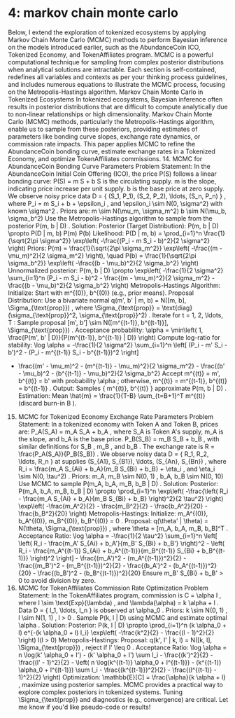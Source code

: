 # 4: markov chain monte carlo

Below, I extend the exploration of tokenized ecosystems by applying Markov Chain Monte Carlo (MCMC) methods to perform Bayesian inference on the models introduced earlier, such as the AbundanceCoin ICO, Tokenized Economy, and TokenAffiliates program. MCMC is a powerful computational technique for sampling from complex posterior distributions when analytical solutions are intractable. Each section is self-contained, redefines all variables and contexts as per your thinking process guidelines, and includes numerous equations to illustrate the MCMC process, focusing on the Metropolis-Hastings algorithm.
Markov Chain Monte Carlo in Tokenized Ecosystems
In tokenized ecosystems, Bayesian inference often results in posterior distributions that are difficult to compute analytically due to non-linear relationships or high dimensionality. Markov Chain Monte Carlo (MCMC) methods, particularly the Metropolis-Hastings algorithm, enable us to sample from these posteriors, providing estimates of parameters like bonding curve slopes, exchange rate dynamics, or commission rate impacts. This paper applies MCMC to refine the AbundanceCoin bonding curve, estimate exchange rates in a Tokenized Economy, and optimize TokenAffiliates commissions.
14. MCMC for AbundanceCoin Bonding Curve Parameters
Problem Statement:
In the AbundanceCoin Initial Coin Offering (ICO), the price 
P(S)
 follows a linear bonding curve:
P(S) = m S + b
S
 is the circulating supply.
m
 is the slope, indicating price increase per unit supply.
b
 is the base price at zero supply.
We observe noisy price data 
D = { (S_1, P_1), (S_2, P_2), \ldots, (S_n, P_n) }
, where 
P_i = m S_i + b + \epsilon_i
, and 
\epsilon_i \sim N(0, \sigma^2)
 with known 
\sigma^2
. Priors are:
m \sim N(\mu_m, \sigma_m^2)
b \sim N(\mu_b, \sigma_b^2)
Use the Metropolis-Hastings algorithm to sample from the posterior 
P(m, b | D)
.
Solution:
Posterior (Target Distribution):
P(m, b | D) \propto P(D | m, b) P(m) P(b)
Likelihood:
P(D | m, b) = \prod_{i=1}^n \frac{1}{\sqrt{2\pi \sigma^2}} \exp\left( -\frac{(P_i - m S_i - b)^2}{2 \sigma^2} \right)
Priors:
P(m) = \frac{1}{\sqrt{2\pi \sigma_m^2}} \exp\left( -\frac{(m - \mu_m)^2}{2 \sigma_m^2} \right), \quad P(b) = \frac{1}{\sqrt{2\pi \sigma_b^2}} \exp\left( -\frac{(b - \mu_b)^2}{2 \sigma_b^2} \right)
Unnormalized posterior:
P(m, b | D) \propto \exp\left( -\frac{1}{2 \sigma^2} \sum_{i=1}^n (P_i - m S_i - b)^2 - \frac{(m - \mu_m)^2}{2 \sigma_m^2} - \frac{(b - \mu_b)^2}{2 \sigma_b^2} \right)
Metropolis-Hastings Algorithm:
Initialize: Start with 
m^{(0)}, b^{(0)}
 (e.g., prior means).
Proposal Distribution: Use a bivariate normal 
q(m', b' | m, b) = N([m, b], \Sigma_{\text{prop}})
, where 
\Sigma_{\text{prop}} = \text{diag}(\sigma_{\text{prop}}^2, \sigma_{\text{prop}}^2)
.
Iterate for 
t = 1, 2, \ldots, T
:
Sample proposal 
[m', b'] \sim N([m^{(t-1)}, b^{(t-1)}], \Sigma_{\text{prop}})
.
Acceptance probability:
\alpha = \min\left( 1, \frac{P(m', b' | D)}{P(m^{(t-1)}, b^{(t-1)} | D)} \right)
Compute log-ratio for stability:
\log \alpha = -\frac{1}{2 \sigma^2} \sum_{i=1}^n \left[ (P_i - m' S_i - b')^2 - (P_i - m^{(t-1)} S_i - b^{(t-1)})^2 \right]
- \frac{(m' - \mu_m)^2 - (m^{(t-1)} - \mu_m)^2}{2 \sigma_m^2} - \frac{(b' - \mu_b)^2 - (b^{(t-1)} - \mu_b)^2}{2 \sigma_b^2}
Accept 
m^{(t)} = m', b^{(t)} = b'
 with probability 
\alpha
; otherwise, 
m^{(t)} = m^{(t-1)}, b^{(t)} = b^{(t-1)}
.
Output: Samples 
\{ m^{(t)}, b^{(t)} \}
 approximate 
P(m, b | D)
.
Estimation: Mean 
\hat{m} = \frac{1}{T-B} \sum_{t=B+1}^T m^{(t)}
 (discard burn-in 
B
).
15. MCMC for Tokenized Economy Exchange Rate Parameters
Problem Statement:
In a tokenized economy with Token A and Token B, prices are:
P_A(S_A) = m_A S_A + b_A
, where 
S_A
 is Token A's supply, 
m_A
 is the slope, and 
b_A
 is the base price.
P_B(S_B) = m_B S_B + b_B
, with similar definitions for 
S_B
, 
m_B
, and 
b_B
.
The exchange rate is 
R = \frac{P_A(S_A)}{P_B(S_B)}
. We observe noisy data 
D = { R_1, R_2, \ldots, R_n }
 at supplies 
(S_{A1}, S_{B1}), \ldots, (S_{An}, S_{Bn})
, where 
R_i = \frac{m_A S_{Ai} + b_A}{m_B S_{Bi} + b_B} + \eta_i
, and 
\eta_i \sim N(0, \tau^2)
. Priors:
m_A, m_B \sim N(0, 1)
, 
b_A, b_B \sim N(0, 10)
Use MCMC to sample 
P(m_A, b_A, m_B, b_B | D)
.
Solution:
Posterior:
P(m_A, b_A, m_B, b_B | D) \propto \prod_{i=1}^n \exp\left( -\frac{\left( R_i - \frac{m_A S_{Ai} + b_A}{m_B S_{Bi} + b_B} \right)^2}{2 \tau^2} \right) \exp\left( -\frac{m_A^2}{2} - \frac{m_B^2}{2} - \frac{b_A^2}{20} - \frac{b_B^2}{20} \right)
Metropolis-Hastings:
Initialize: 
m_A^{(0)}, b_A^{(0)}, m_B^{(0)}, b_B^{(0)} = 0
.
Proposal: 
q(\theta' | \theta) = N(\theta, \Sigma_{\text{prop}})
, where 
\theta = [m_A, b_A, m_B, b_B]^T
.
Acceptance Ratio:
\log \alpha = -\frac{1}{2 \tau^2} \sum_{i=1}^n \left[ \left( R_i - \frac{m_A' S_{Ai} + b_A'}{m_B' S_{Bi} + b_B'} \right)^2 - \left( R_i - \frac{m_A^{(t-1)} S_{Ai} + b_A^{(t-1)}}{m_B^{(t-1)} S_{Bi} + b_B^{(t-1)}} \right)^2 \right] - \frac{(m_A')^2 - (m_A^{(t-1)})^2}{2} - \frac{(m_B')^2 - (m_B^{(t-1)})^2}{2} - \frac{(b_A')^2 - (b_A^{(t-1)})^2}{20} - \frac{(b_B')^2 - (b_B^{(t-1)})^2}{20}
Ensure 
m_B' S_{Bi} + b_B' > 0
 to avoid division by zero.
16. MCMC for TokenAffiliates Commission Rate Optimization
Problem Statement:
In the TokenAffiliates program, commission is 
C = \alpha I
, where 
I \sim \text{Exp}(\lambda)
, and 
\lambda(\alpha) = k \alpha + l
. Data 
D = { I_1, \ldots, I_n }
 is observed at 
\alpha_0
. Priors:
k \sim N(0, 1)
, 
l \sim N(1, 1)
, 
l > 0
.
Sample 
P(k, l | D)
 using MCMC and estimate optimal 
\alpha
.
Solution:
Posterior:
P(k, l | D) \propto \prod_{i=1}^n (k \alpha_0 + l) e^{-(k \alpha_0 + l) I_i} \exp\left( -\frac{k^2}{2} - \frac{(l - 1)^2}{2} \right) I(l > 0)
Metropolis-Hastings:
Proposal: 
q(k', l' | k, l) = N([k, l], \Sigma_{\text{prop}})
, reject if 
l' \leq 0
.
Acceptance Ratio:
\log \alpha = n \log(k' \alpha_0 + l') - (k' \alpha_0 + l') \sum I_i - \frac{(k')^2}{2} - \frac{(l' - 1)^2}{2} - \left( n \log(k^{(t-1)} \alpha_0 + l^{(t-1)}) - (k^{(t-1)} \alpha_0 + l^{(t-1)}) \sum I_i - \frac{(k^{(t-1)})^2}{2} - \frac{(l^{(t-1)} - 1)^2}{2} \right)
Optimization: 
\mathbb{E}[C] = \frac{\alpha}{k \alpha + l}
, maximize using posterior samples.
MCMC provides a practical way to explore complex posteriors in tokenized systems. Tuning 
\Sigma_{\text{prop}}
 and diagnostics (e.g., convergence) are critical. Let me know if you'd like pseudo-code or results!